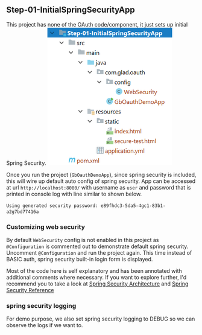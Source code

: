 ## Step-01-InitialSpringSecurityApp

This project has none of the OAuth code/component, it just sets up initial Spring Security.
![File List](src/main/docs/images/file-list.png)

Once you run the project (`GbOauthDemoApp`), since spring security is included, 
this will wire up default auto config of spring security. App can be accessed at 
url `http://localhost:8080/` with username as `user` and password that is 
printed in console log with line similar to shown below.
```
Using generated security password: e89fhdc3-5da5-4gc1-83b1-a2g7bd77416a
``` 

### Customizing web security
By default `WebSecurity` config is not enabled in this project as `@Configuration` 
is commented out to demonstrate default spring security. Uncomment `@Configuration` 
and run the project again. This time instead of BASIC auth, spring security built-in 
login form is displayed.
 
Most of the code here is self explanatory and has been annotated with additional 
comments where necessary. If you want to explore further, I'd recommend you to take a look at
[Spring Security Architecture](https://spring.io/guides/topicals/spring-security-architecture/)
and [Spring Security Reference](https://docs.spring.io/spring-security/site/docs/current/reference/htmlsingle/)

### spring security logging
For demo purpose, we also set spring security logging to DEBUG so we can observe the logs if we want to.
